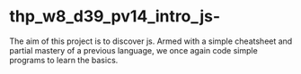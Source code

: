 # thp_w8_d39_pv14_intro_js-

The aim of this project is to discover js. Armed with a simple cheatsheet and partial mastery of a previous language, we once again code simple programs to learn the basics.

